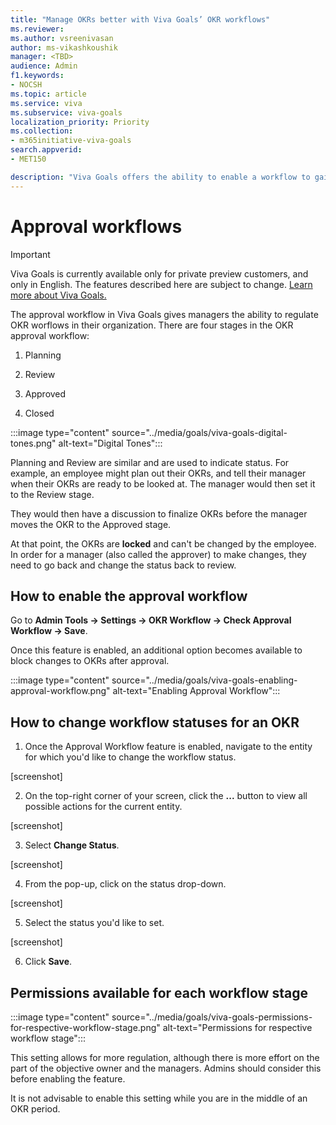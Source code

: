 ```yaml
---
title: "Manage OKRs better with Viva Goals’ OKR workflows"
ms.reviewer: 
ms.author: vsreenivasan
author: ms-vikashkoushik
manager: <TBD>
audience: Admin
f1.keywords:
- NOCSH
ms.topic: article
ms.service: viva
ms.subservice: viva-goals
localization_priority: Priority
ms.collection:  
- m365initiative-viva-goals
search.appverid:
- MET150

description: "Viva Goals offers the ability to enable a workflow to gain manager approval when setting OKRs."
---
```


# Approval workflows 

> [!IMPORTANT]
> Viva Goals is currently available only for private preview customers, and only in English. The features described here are subject to change. [Learn more about Viva Goals.](https://go.microsoft.com/fwlink/?linkid=2189933)

The approval workflow in Viva Goals gives managers the ability to regulate OKR worflows in their organization. There are four stages in the OKR approval workflow:

1. Planning

2. Review

3. Approved

4. Closed

:::image type="content" source="../media/goals/viva-goals-digital-tones.png" alt-text="Digital Tones":::
   
Planning and Review are similar and are used to indicate status. For example, an employee might plan out their OKRs, and tell their manager when their OKRs are ready to be looked at. The manager would then set it to the Review stage.

They would then have a discussion to finalize OKRs before the manager moves the OKR to the Approved stage.

At that point, the OKRs are **locked** and can't be changed by the employee. In order for a manager (also called the approver) to make changes, they need to go back and change the status back to review.

## How to enable the approval workflow

Go to **Admin Tools -> Settings -> OKR Workflow -> Check Approval Workflow -> Save**.

Once this feature is enabled, an additional option becomes available to block changes to OKRs after approval.

:::image type="content" source="../media/goals/viva-goals-enabling-approval-workflow.png" alt-text="Enabling Approval Workflow":::
  
## How to change workflow statuses for an OKR 
  
1. Once the Approval Workflow feature is enabled, navigate to the entity for which you'd like to change the workflow status.
  
  [screenshot]
  
2. On the top-right corner of your screen, click the **...** button to view all possible actions for the current entity.
  
  [screenshot]
  
3. Select **Change Status**.
  
  [screenshot]
  
4. From the pop-up, click on the status drop-down.
  
  [screenshot]
  
5. Select the status you'd like to set.
  
  [screenshot]
  
6. Click **Save**.
  
## Permissions available for each workflow stage

:::image type="content" source="../media/goals/viva-goals-permissions-for-respective-workflow-stage.png" alt-text="Permissions for respective workflow stage":::

This setting allows for more regulation, although there is more effort on the part of the objective owner and the managers. Admins should consider this before enabling the feature.

It is not advisable to enable this setting while you are in the middle of an OKR period.
